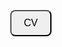 <p align="right">
  <a href="PrabinAdhikari.pdf" target="_blank">
    <button style="font-size: 16px; padding: 10px 20px; border-radius: 8px;"> CV</button>
  </a>
</p>
